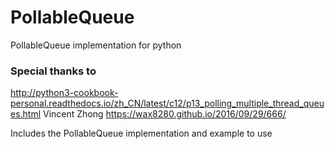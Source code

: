 # PollableQueue
PollableQueue implementation for python

### Special thanks to

http://python3-cookbook-personal.readthedocs.io/zh_CN/latest/c12/p13_polling_multiple_thread_queues.html
Vincent Zhong   https://wax8280.github.io/2016/09/29/666/


Includes the PollableQueue implementation and example to use

